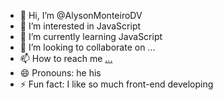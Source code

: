 - 👋 Hi, I’m @AlysonMonteiroDV
- 👀 I’m interested in JavaScript
- 🌱 I’m currently learning JavaScript
- 💞️ I’m looking to collaborate on ...
- 📫 How to reach me [...](https://www.linkedin.com/in/alyson-monteiro-163590235/)
- 😄 Pronouns: he his
- ⚡ Fun fact: I like so much front-end developing

<!---
AlysonMonteiroDV/AlysonMonteiroDV is a ✨ special ✨ repository because its `README.md` (this file) appears on your GitHub profile.
You can click the Preview link to take a look at your changes.
--->
